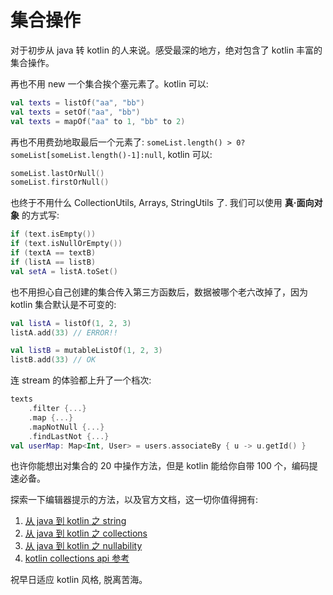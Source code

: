 # 集合操作

对于初步从 java 转 kotlin 的人来说。感受最深的地方，绝对包含了 kotlin 丰富的集合操作。

再也不用 new 一个集合挨个塞元素了。kotlin 可以:

```kotlin
val texts = listOf("aa", "bb")
val texts = setOf("aa", "bb")
val texts = mapOf("aa" to 1, "bb" to 2)
```

再也不用费劲地取最后一个元素了: `someList.length() > 0?someList[someList.length()-1]:null`, kotlin 可以:

```kotlin
someList.lastOrNull()
someList.firstOrNull()
```

也终于不用什么 CollectionUtils, Arrays, StringUtils 了. 我们可以使用 **真·面向对象** 的方式写:

```kotlin
if (text.isEmpty())
if (text.isNullOrEmpty())
if (textA == textB)
if (listA == listB)
val setA = listA.toSet()
```

也不用担心自己创建的集合传入第三方函数后，数据被哪个老六改掉了，因为 kotlin 集合默认是不可变的:

```kotlin
val listA = listOf(1, 2, 3)
listA.add(33) // ERROR!!

val listB = mutableListOf(1, 2, 3)
listB.add(33) // OK
```

连 stream 的体验都上升了一个档次:

```kotlin
texts
    .filter {...}
    .map {...}
    .mapNotNull {...}
    .findLastNot {...}
val userMap: Map<Int, User> = users.associateBy { u -> u.getId() }
```

也许你能想出对集合的 20 中操作方法，但是 kotlin 能给你自带 100 个，编码提速必备。

探索一下编辑器提示的方法，以及官方文档，这一切你值得拥有:

1. [从 java 到 kotlin 之 string](https://kotlinlang.org/docs/java-to-kotlin-idioms-strings.html)
2. [从 java 到 kotlin 之 collections](https://kotlinlang.org/docs/java-to-kotlin-collections-guide.html)
3. [从 java 到 kotlin 之 nullability](https://kotlinlang.org/docs/java-to-kotlin-nullability-guide.html)
4. [kotlin collections api 参考](https://kotlinlang.org/docs/collections-overview.html#)

祝早日适应 kotlin 风格, 脱离苦海。
